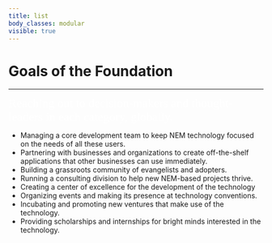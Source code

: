 ```yaml
---
title: list
body_classes: modular
visible: true
---
```


# Goals of the Foundation
---

<font size="5" face="verdana" color="white">Reaching out to decision-makers and thought-leaders in each category, globally.</font> 
* <i class="fa fa-angle-double-right"></i> Managing a core development team to keep NEM technology focused on the needs of all these users.
* <i class="fa fa-angle-double-right"></i> Partnering with businesses and organizations to create off-the-shelf applications that other businesses can use immediately.
* <i class="fa fa-angle-double-right"></i> Building a grassroots community of evangelists and adopters.
* <i class="fa fa-angle-double-right"></i> Running a consulting division to help new NEM-based projects thrive.
* <i class="fa fa-angle-double-right"></i> Creating a center of excellence for the development of the technology
* <i class="fa fa-angle-double-right"></i> Organizing events and making its presence at technology conventions.
* <i class="fa fa-angle-double-right"></i> Incubating and promoting new ventures that make use of the technology.
* <i class="fa fa-angle-double-right"></i> Providing scholarships and internships for bright minds interested in the technology.